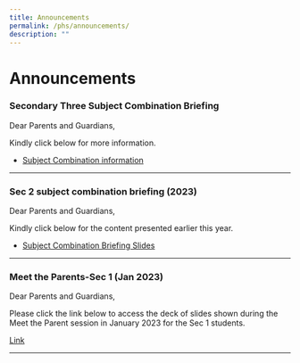 ```yaml
---
title: Announcements
permalink: /phs/announcements/
description: ""
---
```

# **Announcements**


### Secondary Three Subject Combination Briefing

Dear Parents and Guardians,

Kindly click below for more information.
* [Subject Combination information](https://drive.google.com/drive/folders/1b6af-skMvBFlEeSA0MxaSJYyXyAnZOyd)


-------------------------------------------------------------------------


### Sec 2 subject combination briefing (2023)

Dear Parents and Guardians,

Kindly click below for the content presented earlier this year.
* [Subject Combination Briefing Slides](https://drive.google.com/drive/folders/13tema71Kg5fp20fjr7XlluYLQXJBvLO-?usp=sharing)


-------------------------------------------------------------------------

### Meet the Parents-Sec 1 (Jan 2023)

Dear Parents and Guardians,

Please click the link below to access the deck of slides shown during the Meet the Parent session in January 2023 for the Sec 1 students.

[Link](https://drive.google.com/drive/folders/1-9OwwOjNPWVDFs5UG6aWx1fiCVMo7rtB?usp=sharing)

-------------------------------------------------------------------------